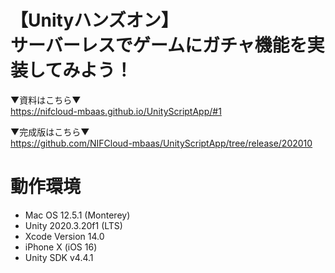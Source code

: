 # 【Unityハンズオン】<br>サーバーレスでゲームにガチャ機能を実装してみよう！

▼資料はこちら▼<br>https://nifcloud-mbaas.github.io/UnityScriptApp/#1

▼完成版はこちら▼<br>
https://github.com/NIFCloud-mbaas/UnityScriptApp/tree/release/202010

# 動作環境

* Mac OS 12.5.1 (Monterey)
* Unity 2020.3.20f1 (LTS)
* Xcode Version 14.0
* iPhone X (iOS 16)
* Unity SDK v4.4.1

